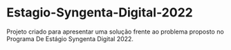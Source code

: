 # Estagio-Syngenta-Digital-2022
Projeto criado para apresentar uma solução frente ao problema proposto no Programa De Estágio Syngenta Digital 2022.
